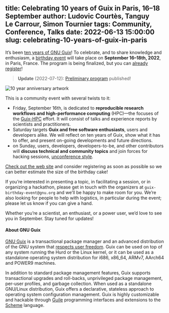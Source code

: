 title: Celebrating 10 years of Guix in Paris, 16–18 September
author: Ludovic Courtès, Tanguy Le Carrour, Simon Tournier
tags: Community, Conference, Talks
date: 2022-06-13 15:00:00
slug: celebrating-10-years-of-guix-in-paris
---

It’s been [ten years of
GNU Guix](/en/blog/2022/10-years-of-stories-behind-guix/)!  To
celebrate, and to share knowledge and enthusiasm, a [birthday
event](https://10years.guix.gnu.org) will take place on **September
16–18th, 2022**, in Paris, France.  The program is being finalized, but
you can [already register](https://10years.guix.gnu.org)!

> **Update** (2022-07-12): [Preliminary
> program](https://10years.guix.gnu.org/program) published!

![10 year anniversary artwork](/static/blog/img/10-years-of-guix_colorful-10.gif)

This is a community event with several twists to it:

  - Friday, September 16th, is dedicated to **reproducible research
    workflows and high-performance computing** (HPC)—the focuses of the
    [Guix-HPC](https://hpc.guix.info) effort.  It will consist of talks
    and experience reports by scientists and practitioners.
  - Saturday targets **Guix and free software enthusiasts**, users and
    developers alike.  We will reflect on ten years of Guix, show what
    it has to offer, and present on-going developments and future
    directions.
  - on Sunday, users, developers, developers-to-be, and other
    contributors will **discuss technical and community topics** and
    join forces for hacking sessions, [unconference
    style](https://en.wikipedia.org/wiki/Unconference).

[Check out the web site](https://10years.guix.gnu.org) and consider
registering as soon as possible so we can better estimate the size of
the birthday cake!

If you’re interested in presenting a topic, in facilitating a session,
or in organizing a hackathon, please get in touch with the organizers at
`guix-birthday-event@gnu.org` and we’ll be happy to make room for you.
We’re also looking for people to help with logistics, in particular
during the event; please let us know if you can give a hand.

Whether you’re a scientist, an enthusiast, or a power user, we’d love to
see you in September.  Stay tuned for updates!


#### About GNU Guix

[GNU Guix](https://guix.gnu.org) is a transactional package manager and
an advanced distribution of the GNU system that [respects user
freedom](https://www.gnu.org/distros/free-system-distribution-guidelines.html).
Guix can be used on top of any system running the Hurd or the Linux
kernel, or it can be used as a standalone operating system distribution
for i686, x86_64, ARMv7, AArch64 and POWER9 machines.

In addition to standard package management features, Guix supports
transactional upgrades and roll-backs, unprivileged package management,
per-user profiles, and garbage collection.  When used as a standalone
GNU/Linux distribution, Guix offers a declarative, stateless approach to
operating system configuration management.  Guix is highly customizable
and hackable through [Guile](https://www.gnu.org/software/guile)
programming interfaces and extensions to the
[Scheme](http://schemers.org) language.
